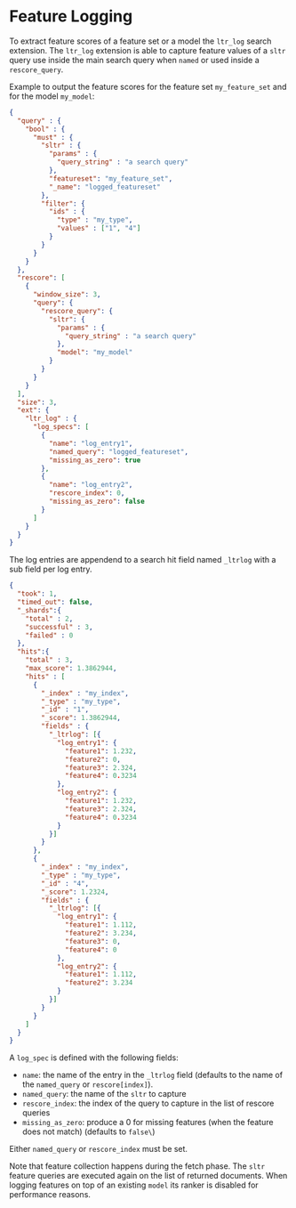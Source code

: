 # Feature Logging

To extract feature scores of a feature set or a model the `ltr_log` search extension.
The `ltr_log` extension is able to capture feature values of a `sltr` query use inside the main search query when
`named` or used inside a `rescore_query`.

Example to output the feature scores for the feature set `my_feature_set` and for the model `my_model`:

```json
{
  "query" : {
    "bool" : {
      "must" : {
        "sltr" : {
          "params" : {
            "query_string" : "a search query"
          },
          "featureset": "my_feature_set",
          "_name": "logged_featureset"
        },
        "filter": {
          "ids" : {
            "type" : "my_type",
            "values" : ["1", "4"]
          }
        }
      }
    }
  },
  "rescore": [
    {
      "window_size": 3,
      "query": {
        "rescore_query": {
          "sltr": {
            "params" : {
              "query_string" : "a search query"
            },
            "model": "my_model"
          }
        }
      }
    }
  ],
  "size": 3,
  "ext": {
    "ltr_log" : {
      "log_specs": [
        {
          "name": "log_entry1",
          "named_query": "logged_featureset",
          "missing_as_zero": true
        },
        {
          "name": "log_entry2",
          "rescore_index": 0,
          "missing_as_zero": false
        }
      ]
    }
  }
}
```

The log entries are appendend to a search hit field named `_ltrlog` with a sub field per log entry.

```json
{
  "took": 1,
  "timed_out": false,
  "_shards":{
    "total" : 2,
    "successful" : 3,
    "failed" : 0
  },
  "hits":{
    "total" : 3,
    "max_score": 1.3862944,
    "hits" : [
      {
        "_index" : "my_index",
        "_type" : "my_type",
        "_id" : "1",
        "_score": 1.3862944,
        "fields" : {
          "_ltrlog": [{
            "log_entry1": {
              "feature1": 1.232,
              "feature2": 0,
              "feature3": 2.324,
              "feature4": 0.3234
            },
            "log_entry2": {
              "feature1": 1.232,
              "feature3": 2.324,
              "feature4": 0.3234
            }
          }]
        }
      },
      {
        "_index" : "my_index",
        "_type" : "my_type",
        "_id" : "4",
        "_score": 1.2324,
        "fields" : {
          "_ltrlog": [{
            "log_entry1": {
              "feature1": 1.112,
              "feature2": 3.234,
              "feature3": 0,
              "feature4": 0
            },
            "log_entry2": {
              "feature1": 1.112,
              "feature2": 3.234
            }
          }]
        }
      }
    ]
  }
}

```

A `log_spec` is defined with the following fields:
- `name`: the name of the entry in the `_ltrlog` field (defaults to the name of the `named_query` or `rescore[index]`).
- `named_query`: the name of the `sltr` to capture
- `rescore_index`: the index of the query to capture in the list of rescore queries
- `missing_as_zero`: produce a 0 for missing features (when the feature does not match) (defaults to `false\`)

Either `named_query` or `rescore_index` must be set.

Note that feature collection happens during the fetch phase. The `sltr` feature queries are executed again on the list
of returned documents. When logging features on top of an existing `model` its ranker is disabled for performance
reasons.
